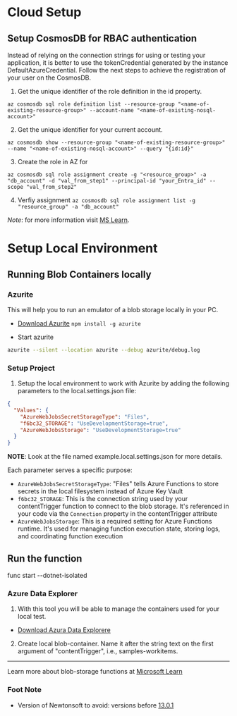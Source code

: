 # Cloud Setup

## Setup CosmosDB for RBAC authentication

Instead of relying on the connection strings for using or testing your application, it is better to use the tokenCredential generated by the instance DefaultAzureCredential. Follow the next steps to achieve the registration of your user on the CosmosDB.

1. Get the unique identifier of the role definition in the id property.

```az cosmosdb sql role definition list --resource-group "<name-of-existing-resource-group>" --account-name "<name-of-existing-nosql-account>"```

2. Get the unique identifier for your current account.

```az cosmosdb show --resource-group "<name-of-existing-resource-group>" --name "<name-of-existing-nosql-account>" --query "{id:id}"```

3. Create the role in AZ for

```az cosmosdb sql role assignment create -g "<resource_group>" -a "db_account" -d "val_from_step1" --principal-id "your_Entra_id" --scope "val_from_step2"```

4. Verfiy assignment
```az cosmosdb sql role assignment list -g "resource_group" -a "db_account"```

*Note*: for more information visit [MS Learn](https://learn.microsoft.com/en-us/azure/cosmos-db/nosql/security/how-to-grant-data-plane-role-based-access?tabs=built-in-definition%2Ccsharp&pivots=azure-interface-cli#assign-a-system-assigned-managed-identity-to-a-function-app).

# Setup Local Environment


## Running Blob Containers locally

### Azurite

This will help you to run an emulator of a blob storage locally in your PC.

- [Download Azurite](https://learn.microsoft.com/en-us/azure/storage/common/storage-use-azurite?tabs=visual-studio-code%2Cblob-storage#configure-azurite-extension-settings)
```npm install -g azurite```

- Start azurite

```bash
azurite --silent --location azurite --debug azurite/debug.log
```

### Setup Project

1. Setup the local environment to work with Azurite by adding the following parameters to the local.settings.json file:

```json
{
  "Values": {
    "AzureWebJobsSecretStorageType": "Files",
    "f6bc32_STORAGE": "UseDevelopmentStorage=true",
    "AzureWebJobsStorage": "UseDevelopmentStorage=true"
  }
}
```

**NOTE**: Look at the file named example.local.settings.json for more details.

Each parameter serves a specific purpose:
- `AzureWebJobsSecretStorageType`: "Files" tells Azure Functions to store secrets in the local filesystem instead of Azure Key Vault
- `f6bc32_STORAGE`: This is the connection string used by your contentTrigger function to connect to the blob storage. It's referenced in your code via the `Connection` property in the contentTrigger attribute
- `AzureWebJobsStorage`: This is a required setting for Azure Functions runtime. It's used for managing function execution state, storing logs, and coordinating function execution

## Run the function

func start --dotnet-isolated

### Azure Data Explorer

1. With this tool you will be able to manage the containers used for your local test.

- [Download Azura Data Explorere](https://azure.microsoft.com/en-us/products/storage/storage-explorer#Download-4)

2. Create local blob-container. Name it after the string text on the first argument of "contentTrigger", i.e., samples-workitems.

---

Learn more about blob-storage functions at [Microsoft Learn](https://learn.microsoft.com/en-us/azure/azure-functions/functions-bindings-storage-blob-trigger?tabs=python-v2%2Cisolated-process%2Cnodejs-v4%2Cextensionv5&pivots=programming-language-csharp)

### Foot Note 

- Version of Newtonsoft to avoid: versions before [13.0.1](https://www.cvedetails.com/vulnerability-list/vendor_id-34310/product_id-167663/Newtonsoft-Json.net.html)